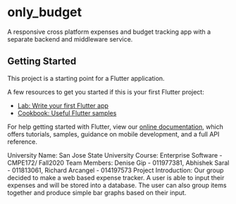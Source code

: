 # only_budget

A responsive cross platform expenses and budget tracking app with a separate backend and middleware service.

## Getting Started

This project is a starting point for a Flutter application.

A few resources to get you started if this is your first Flutter project:

- [Lab: Write your first Flutter app](https://flutter.dev/docs/get-started/codelab)
- [Cookbook: Useful Flutter samples](https://flutter.dev/docs/cookbook)

For help getting started with Flutter, view our
[online documentation](https://flutter.dev/docs), which offers tutorials,
samples, guidance on mobile development, and a full API reference.

University Name: San Jose State University
Course: Enterprise Software -CMPE172/ Fall2020
Team Members: Denise Gip - 011977381, Abhishek Saral - 011813061, Richard Arcangel - 014197573
Project Introduction: Our group decided to make a web based expense tracker. A user is able to input their expenses and will be stored into a database. The user can also group items together and produce simple bar graphs based on their input.

